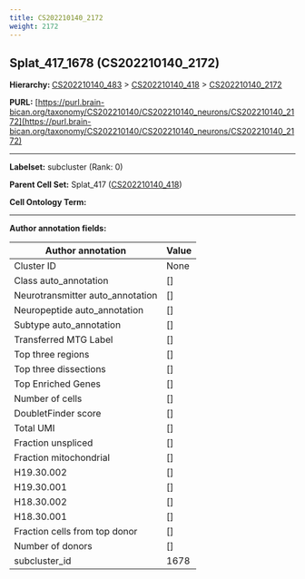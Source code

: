 ```yaml
---
title: CS202210140_2172
weight: 2172
---
```

## Splat_417_1678 (CS202210140_2172)
<b>Hierarchy: </b>
[CS202210140_483](../CS202210140_483) >
[CS202210140_418](../CS202210140_418) >
[CS202210140_2172](../CS202210140_2172)

**PURL:** [https://purl.brain-bican.org/taxonomy/CS202210140/CS202210140_neurons/CS202210140_2172](https://purl.brain-bican.org/taxonomy/CS202210140/CS202210140_neurons/CS202210140_2172)

---


**Labelset:** subcluster (Rank: 0)

**Parent Cell Set:** Splat_417 ([CS202210140_418](../CS202210140_418))



**Cell Ontology Term:** 

[MARKER GENES.]: #


---

[TRANSFERRED ANNOTATIONS.]: #


[AUTHOR ANNOTATION FIELDS.]: #


**Author annotation fields:**

| Author annotation | Value |
|-------------------|-------|
|Cluster ID|None|
|Class auto_annotation|[]|
|Neurotransmitter auto_annotation|[]|
|Neuropeptide auto_annotation|[]|
|Subtype auto_annotation|[]|
|Transferred MTG Label|[]|
|Top three regions|[]|
|Top three dissections|[]|
|Top Enriched Genes|[]|
|Number of cells|[]|
|DoubletFinder score|[]|
|Total UMI|[]|
|Fraction unspliced|[]|
|Fraction mitochondrial|[]|
|H19.30.002|[]|
|H19.30.001|[]|
|H18.30.002|[]|
|H18.30.001|[]|
|Fraction cells from top donor|[]|
|Number of donors|[]|
|subcluster_id|1678|

